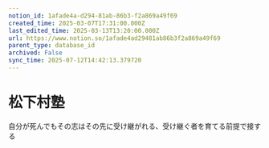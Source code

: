 ```yaml
---
notion_id: 1afade4a-d294-81ab-86b3-f2a869a49f69
created_time: 2025-03-07T17:31:00.000Z
last_edited_time: 2025-03-13T13:20:00.000Z
url: https://www.notion.so/1afade4ad29481ab86b3f2a869a49f69
parent_type: database_id
archived: False
sync_time: 2025-07-12T14:42:13.379720
---
```


# 松下村塾

自分が死んでもその志はその先に受け継がれる、受け継ぐ者を育てる前提で接する

